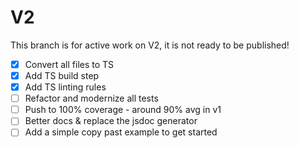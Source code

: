 # V2

This branch is for active work on V2, it is not ready to be published!

- [x] Convert all files to TS
- [x] Add TS build step
- [x] Add TS linting rules
- [ ] Refactor and modernize all tests
- [ ] Push to 100% coverage - around 90% avg in v1
- [ ] Better docs & replace the jsdoc generator
- [ ] Add a simple copy past example to get started
